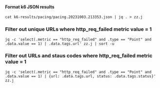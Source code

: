 #### Format k6 JSON results

```
cat k6-results/pacing/pacing.20231003.213353.json | jq . > zz.j
```

### Filter out unique URLs where http_req_failed metric value = 1

```
jq -c 'select(.metric == "http_req_failed" and .type == "Point" and .data.value == 1) | .data.tags.url' zz.j | sort -u
```

### Filter out URLs and staus codes where http_req_failed metric value = 1

```
jq -c 'select(.metric == "http_req_failed" and .type == "Point" and .data.value == 1) | {url: .data.tags.url, status: .data.tags.status}' zz.j 
```